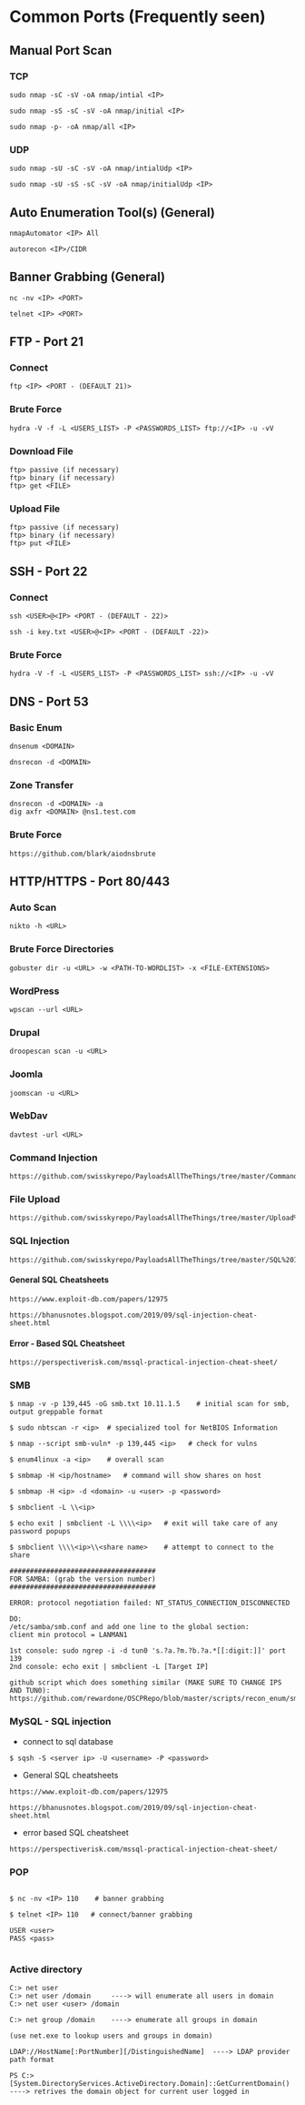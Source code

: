 # Common Ports (Frequently seen)

## Manual Port Scan

### TCP

```
sudo nmap -sC -sV -oA nmap/intial <IP>
```
```
sudo nmap -sS -sC -sV -oA nmap/initial <IP>
```
```
sudo nmap -p- -oA nmap/all <IP>
```

### UDP

```
sudo nmap -sU -sC -sV -oA nmap/intialUdp <IP>
```
```
sudo nmap -sU -sS -sC -sV -oA nmap/initialUdp <IP>
```
## Auto Enumeration Tool(s) (General)

```
nmapAutomator <IP> All
```
```
autorecon <IP>/CIDR
```

## Banner Grabbing (General)

```
nc -nv <IP> <PORT>
```
```
telnet <IP> <PORT>
```

## FTP - Port 21

### Connect

```
ftp <IP> <PORT - (DEFAULT 21)>
```

### Brute Force

```
hydra -V -f -L <USERS_LIST> -P <PASSWORDS_LIST> ftp://<IP> -u -vV
```

### Download File

```
ftp> passive (if necessary)
ftp> binary (if necessary)
ftp> get <FILE>
```

### Upload File

```
ftp> passive (if necessary)
ftp> binary (if necessary)
ftp> put <FILE>
```

## SSH - Port 22

### Connect

```
ssh <USER>@<IP> <PORT - (DEFAULT - 22)>
```
```
ssh -i key.txt <USER>@<IP> <PORT - (DEFAULT -22)>
```

### Brute Force

```
hydra -V -f -L <USERS_LIST> -P <PASSWORDS_LIST> ssh://<IP> -u -vV
```

## DNS - Port 53

### Basic Enum

```
dnsenum <DOMAIN>
```
```
dnsrecon -d <DOMAIN>
```

### Zone Transfer

```
dnsrecon -d <DOMAIN> -a
dig axfr <DOMAIN> @ns1.test.com
```

### Brute Force

```
https://github.com/blark/aiodnsbrute
```

## HTTP/HTTPS - Port 80/443

### Auto Scan

```
nikto -h <URL>
```

### Brute Force Directories

```
gobuster dir -u <URL> -w <PATH-TO-WORDLIST> -x <FILE-EXTENSIONS>
```

### WordPress

```
wpscan --url <URL>
```

### Drupal

```
droopescan scan -u <URL>
```

### Joomla

```
joomscan -u <URL>
```

### WebDav

```
davtest -url <URL>
```

### Command Injection 

```
https://github.com/swisskyrepo/PayloadsAllTheThings/tree/master/Command%20Injection
```

### File Upload

```
https://github.com/swisskyrepo/PayloadsAllTheThings/tree/master/Upload%20Insecure%20Files
```

### SQL Injection

```
https://github.com/swisskyrepo/PayloadsAllTheThings/tree/master/SQL%20Injection
```

#### General SQL Cheatsheets

```
https://www.exploit-db.com/papers/12975

https://bhanusnotes.blogspot.com/2019/09/sql-injection-cheat-sheet.html
```

#### Error - Based SQL Cheatsheet

```
https://perspectiverisk.com/mssql-practical-injection-cheat-sheet/
```

### SMB

```
$ nmap -v -p 139,445 -oG smb.txt 10.11.1.5    # initial scan for smb, output greppable format

$ sudo nbtscan -r <ip>  # specialized tool for NetBIOS Information

$ nmap --script smb-vuln* -p 139,445 <ip>   # check for vulns

$ enum4linux -a <ip>    # overall scan

$ smbmap -H <ip/hostname>   # command will show shares on host

$ smbmap -H <ip> -d <domain> -u <user> -p <password>

$ smbclient -L \\<ip>

$ echo exit | smbclient -L \\\\<ip>   # exit will take care of any password popups

$ smbclient \\\\<ip>\\<share name>    # attempt to connect to the share

####################################
FOR SAMBA: (grab the version number)
####################################

ERROR: protocol negotiation failed: NT_STATUS_CONNECTION_DISCONNECTED

DO:
/etc/samba/smb.conf and add one line to the global section:
client min protocol = LANMAN1

1st console: sudo ngrep -i -d tun0 's.?a.?m.?b.?a.*[[:digit:]]' port 139
2nd console: echo exit | smbclient -L [Target IP]

github script which does something similar (MAKE SURE TO CHANGE IPS AND TUN0): https://github.com/rewardone/OSCPRepo/blob/master/scripts/recon_enum/smbver.sh

```

### MySQL - SQL injection

- connect to sql database

```
$ sqsh -S <server ip> -U <username> -P <password>
```

- General SQL cheatsheets

```
https://www.exploit-db.com/papers/12975

https://bhanusnotes.blogspot.com/2019/09/sql-injection-cheat-sheet.html

```

- error based SQL cheatsheet

```
https://perspectiverisk.com/mssql-practical-injection-cheat-sheet/
```


### POP

```

$ nc -nv <IP> 110    # banner grabbing

$ telnet <IP> 110   # connect/banner grabbing

USER <user>
PASS <pass>


```

### Active directory

```
C:> net user
C:> net user /domain     ----> will enumerate all users in domain
C:> net user <user> /domain

C:> net group /domain    ----> enumerate all groups in domain

(use net.exe to lookup users and groups in domain)

LDAP://HostName[:PortNumber][/DistinguishedName]  ----> LDAP provider path format

PS C:> [System.DirectoryServices.ActiveDirectory.Domain]::GetCurrentDomain()   ----> retrives the domain object for current user logged in



```
